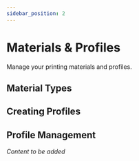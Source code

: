 ```yaml
---
sidebar_position: 2
---
```


# Materials & Profiles

Manage your printing materials and profiles.

## Material Types

## Creating Profiles

## Profile Management

*Content to be added*
